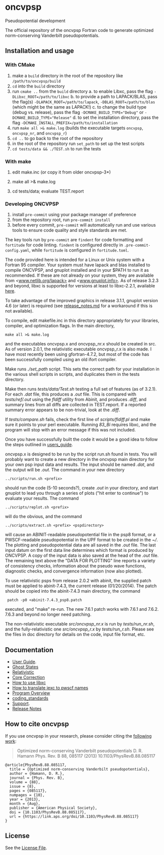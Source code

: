 # oncvpsp

Pseudopotential development

The official repository of the oncvpsp Fortran code to generate
optimized norm-conserving Vanderbilt pseudopotentials.

## Installation and usage

### With CMake
1. make a `build` directory in the root of the repository like `/path/to/oncvpsp/build`
2. `cd` into the `build` directory
3. run `cmake ..` from the `build` directory
  a. to enable Libxc, pass the flag `-DLibxc_ROOT=/path/to/libxc`
  b. to provide a path to LAPACK/BLAS, pass the flag(s) `-DLAPACK_ROOT=/path/to/lapack`, `-DBLAS_ROOT=/path/to/blas` (which might be the same as LAPACK!)
  c. to change the build type (debug vs. release), pass the flag `-DCMAKE_BUILD_TYPE="Debug"` or `-DCMAKE_BUILD_TYPE="Release"`
  d. to set the installation directory, pass the flag `-DCMAKE_INSTALL_PREFIX=/path/to/installation`
4. run `make all >& make.log` (builds the executable targets `oncvpsp`, `oncvpsp_nr`, and `oncvpsp_r`)
5. `cd ..` to go back to the root of the repository
6. in the root of the repository run `set_path` to set up the test scripts
7. `cd tests/data && ./TEST.sh` to run the tests

### With make
1. edit make.inc (or copy it from older oncvpsp-3*)

2. make all >& make.log

3. cd tests/data; evaluate TEST.report

### Developing ONCVPSP
1. install `pre-commit` using your package manager of preference
2. from the repository root, run `pre-commit install`
3. before every commit, `pre-commit` will automatically run and use various tools to ensure code quality and style standards are met.

The key tools run by `pre-commit` are `findent` for code formatting and `fortitude` for code linting. `findent` is configured directly in `.pre-commit-config.yaml`, while `fortitude` is configured in `fortitude.toml`.

The code provided here is intended for a Linux or Unix system with a Fortran 95 compiler.
Your system must have lapack and blas installed to compile ONCVPSP, and
gnuplot installed and in your $PATH to run it as recommended.  If these are
not already on your system, they are available from <www.netlib.org/lapack>
and <www.gnuplot.info>. As of release 3.2.3 and beyond, libxc is supported
for versions at least to libxc-2.2.1, available
[here](http://www.tddft.org/programs/octopus/wiki/index.php/Libxc).

To take advantage of the improved graphics in release 3.1.1, gnuplot
version 4.6 (or later) is required (see [release_notes.md](doc/release_notes.md)
for a workaround if this is not available).

To compile, edit makefile.inc in this directory appropriately for your
libraries, compiler, and optimization flags. In the main directory,

    make all >& make.log

and the executables oncvpsp.x and oncvpsp_nr.x should be created in src.
As of version 2.0.1, the relativistic executable oncvpsp_r.x is also made.
I have most recently been using gfortran-4.7.2, but most of the code has
been successfully compiled using an old ifort compiler.

Make runs *./set_path* script. This sets the correct path for your installation
in the various shell scripts in scripts, and duplicates them in the tests directory.

Make then runs *tests/data/Test.sh* testing a full set of features (as of
3.2.1). For each *<prefix>.dat* file, this produces a *<prefix>.out* file.
This is compared with *tests/ref/<prefix>.out* using the *fldiff* utility from
Abinit, and produces *<prefix>.diff*, and summary lines from all  diffs
are collected in TEST.report.  If a reported summary error appears to be
non-trivial, look at the *<prefix>.diff*.

If *tests/compare.sh* fails, check the first line of *scripts/fldiff.pl*
and make sure it points to your perl executable. Running *83_Bi* requires
libxc, and the program will stop with an error message if this was not included.

Once you have successfully built the code it would be a good idea to
follow the steps outlined in [users_guide](doc/users_guide.md).

oncvpsp.x is designed to be run by the script run.sh found in tests.
You will probably want to create a new directory in the oncvpsp main
directory for your own psp input data and results.  The input should be
named *<prefix>.dat*, and the output will be *<prefix>.out*. The command
in your new directory

    ../scripts/run.sh <prefix>

should run the code (5-10 seconds?), create *<prefix>.out* in your directory,
and start gnuplot to lead you through a series of plots ("hit enter to
continue") to evaluate your results.
The command

    ../scripts/replot.sh <prefix>

will do the obvious, and the command

    ../scripts/extract.sh <prefix> <pspdirectory>

will cause an ABINIT-readable pseudopotential file in the psp8 format, or a
PWSCF-readable pseudopotential in the UPF format to be created in the
*~/<pspdirectory>*.  The plotting and pseudopotential data are all saved in the
*<prefix>.out* file.  The last input datum on the first data line determines
which format is produced by ONCVPSP.  A copy of the input data is also
saved at the head of the *<prefix>.out* file.  The remaining text above the
"DATA FOR PLOTTING" line reports a variety of consistency checks, information
about the pseudo wave functions, diagnostic checks, and convergence
information (now also plotted).

To use relativistic psps from release 2.0.2 with abinit, the supplied patch
must be applied to abinit-7.4.3, the current release (01/20/2014).  The
patch should be copied into the abinit-7.4.3 main directory, the command

     patch -p0 <abinit-7.4.3_psp8.patch

executed, and "make" re-run.  The new 7.6.1 patch works with 7.6.1 and 7.6.2.
7.6.3 and beyond no longer need patching.

The non-relativistic executable *src/oncvpsp_nr.x* is run by *tests/run_nr.sh*,
and the fully-relativistic one *src/oncvpsp_r.x* by *tests/run_r.sh*.
Please see the files in doc directory for details on the code, input file format, etc.

## Documentation

* [User Guide](./doc/users_guide.md).
* [Ghost States](./doc/ghosts.md)
* [Relativistic](./doc/relativistic.md)
* [Core Correction](./doc/core_correction.md)
* [How to use libxc](./doc/libxc_use.md)
* [How to translate iexc to pwscf names](./doc/pwscf_exc.md)
* [Program Overview](./doc/program_overview.md)
* [coding_standards](./doc/coding_standards.md)
* [Support](./SUPPORT.md).
* [Release Notes](./doc/release_notes.md)

## How to cite oncvpsp

If you use oncvpsp in your research, please consider citing the
[following work](https://journals.aps.org/prb/abstract/10.1103/PhysRevB.88.085117):

> Optimized norm-conserving Vanderbilt pseudopotentials
    D. R. Hamann
    Phys. Rev. B 88, 085117 (2013)
    10.1103/PhysRevB.88.085117

```
@article{PhysRevB.88.085117,
  title = {Optimized norm-conserving Vanderbilt pseudopotentials},
  author = {Hamann, D. R.},
  journal = {Phys. Rev. B},
  volume = {88},
  issue = {8},
  pages = {085117},
  numpages = {10},
  year = {2013},
  month = {Aug},
  publisher = {American Physical Society},
  doi = {10.1103/PhysRevB.88.085117},
  url = {https://link.aps.org/doi/10.1103/PhysRevB.88.085117}
}
```

## License

See the [License File](./COPYING).
